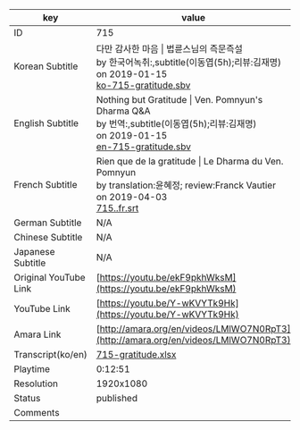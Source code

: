 |  key  |  value  |
|-------|---------|
| ID            | 715 |
| Korean Subtitle | 다만 감사한 마음 \| 법륜스님의 즉문즉설<br>by 한국어녹취:,subtitle(이동엽(5h);리뷰:김재명)<br>on 2019-01-15<br>[ko-715-gratitude.sbv](https://github.com/jungtosociety/dharma-qna/raw/master/sub/715/ko-715-gratitude.sbv)<br>|
| English Subtitle | Nothing but Gratitude \| Ven. Pomnyun's Dharma Q&A<br>by 번역:,subtitle(이동엽(5h);리뷰:김재명)<br>on 2019-01-15<br>[en-715-gratitude.sbv](https://github.com/jungtosociety/dharma-qna/raw/master/sub/715/en-715-gratitude.sbv)<br>|
| French Subtitle | Rien que de la gratitude \| Le Dharma du Ven. Pomnyun<br>by translation:윤혜정; review:Franck Vautier<br>on 2019-04-03<br>[715..fr.srt](https://github.com/jungtosociety/dharma-qna/raw/master/sub/715/715..fr.srt)<br>|
| German Subtitle | N/A |
| Chinese Subtitle | N/A |
| Japanese Subtitle | N/A |
| Original YouTube Link  | [https://youtu.be/ekF9pkhWksM](https://youtu.be/ekF9pkhWksM) |
| YouTube Link  | [https://youtu.be/Y-wKVYTk9Hk](https://youtu.be/Y-wKVYTk9Hk) |
| Amara Link    | [http://amara.org/en/videos/LMlWO7N0RpT3](http://amara.org/en/videos/LMlWO7N0RpT3) |
| Transcript(ko/en) | [715-gratitude.xlsx](https://github.com/jungtosociety/dharma-qna/raw/master/sub/715/715-gratitude.xlsx) |
| Playtime | 0:12:51 |
| Resolution | 1920x1080|
| Status | published |
| Comments |  |
